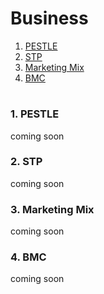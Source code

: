 # Business

1. [PESTLE](#1-PESTLE)
2. [STP](#2-STP)
3. [Marketing Mix](#3-Marketing-Mix)
4. [BMC](#4-BMC)

#

### 1. PESTLE
coming soon

### 2. STP
coming soon

### 3. Marketing Mix
coming soon

### 4. BMC
coming soon